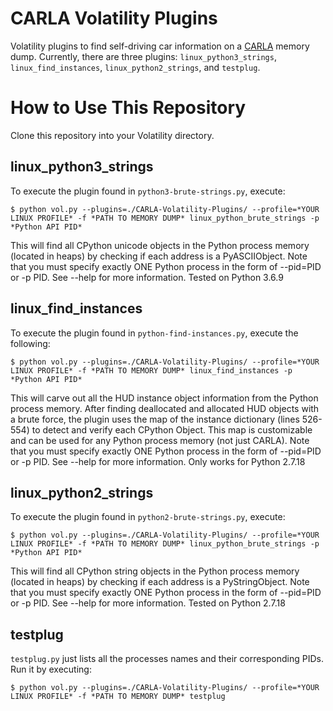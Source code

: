 # CARLA Volatility Plugins
Volatility plugins to find self-driving car information on a [CARLA](https://carla.org) memory dump. Currently, there are three plugins: `linux_python3_strings`, `linux_find_instances`, `linux_python2_strings`, and `testplug`.

# How to Use This Repository

Clone this repository into your Volatility directory.

## linux_python3_strings
To execute the plugin found in `python3-brute-strings.py`, execute:
<pre><code>$ python vol.py --plugins=./CARLA-Volatility-Plugins/ --profile=*YOUR LINUX PROFILE* -f *PATH TO MEMORY DUMP* linux_python_brute_strings -p *Python API PID*</code></pre>

This will find all CPython unicode objects in the Python process memory (located in heaps) by checking if each address is a PyASCIIObject. Note that you must specify exactly ONE Python process in the form of --pid=PID or -p PID. See --help for more information. Tested on Python 3.6.9

## linux_find_instances
To execute the plugin found in `python-find-instances.py`, execute the following:
<pre><code>$ python vol.py --plugins=./CARLA-Volatility-Plugins/ --profile=*YOUR LINUX PROFILE* -f *PATH TO MEMORY DUMP* linux_find_instances -p *Python API PID*</code></pre>

This will carve out all the HUD instance object information from the Python process memory. After finding deallocated and allocated HUD objects with a brute force, the plugin uses the map of the instance dictionary (lines 526-554) to detect and verify each CPython Object. This map is customizable and can be used for any Python process memory (not just CARLA). Note that you must specify exactly ONE Python process in the form of --pid=PID or -p PID. See --help for more information. Only works for Python 2.7.18

## linux_python2_strings
To execute the plugin found in `python2-brute-strings.py`, execute:
<pre><code>$ python vol.py --plugins=./CARLA-Volatility-Plugins/ --profile=*YOUR LINUX PROFILE* -f *PATH TO MEMORY DUMP* linux_python_brute_strings -p *Python API PID*</code></pre>

This will find all CPython string objects in the Python process memory (located in heaps) by checking if each address is a PyStringObject. Note that you must specify exactly ONE Python process in the form of --pid=PID or -p PID. See --help for more information. Tested on Python 2.7.18

## testplug
`testplug.py` just lists all the processes names and their corresponding PIDs. Run it by executing:
<pre><code>$ python vol.py --plugins=./CARLA-Volatility-Plugins/ --profile=*YOUR LINUX PROFILE* -f *PATH TO MEMORY DUMP* testplug</code></pre>